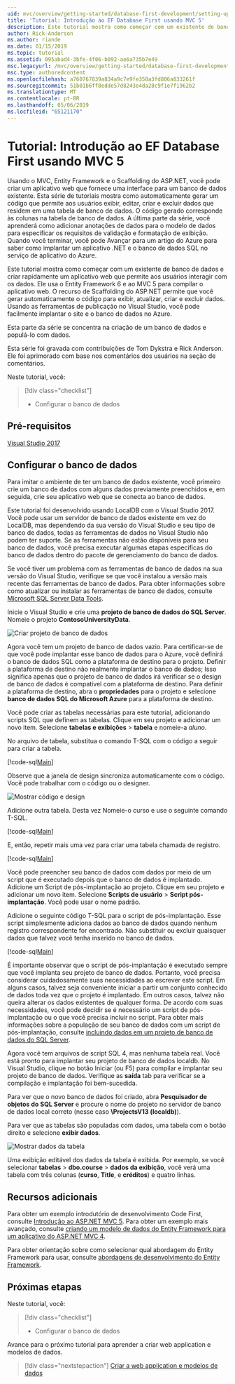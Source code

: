 ```yaml
---
uid: mvc/overview/getting-started/database-first-development/setting-up-database
title: 'Tutorial: Introdução ao EF Database First usando MVC 5'
description: Este tutorial mostra como começar com um existente de banco de dados e criar rapidamente um aplicativo web que permite aos usuários interagir com os dados.
author: Rick-Anderson
ms.author: riande
ms.date: 01/15/2019
ms.topic: tutorial
ms.assetid: 095abad4-3bfe-4f06-b092-ae6a735b7e49
msc.legacyurl: /mvc/overview/getting-started/database-first-development/setting-up-database
msc.type: authoredcontent
ms.openlocfilehash: a760767839a834a9c7e9fe358a3fd806a833261f
ms.sourcegitcommit: 51b01b6ff8edde57d8243e4da28c9f1e7f1962b2
ms.translationtype: MT
ms.contentlocale: pt-BR
ms.lasthandoff: 05/06/2019
ms.locfileid: "65121170"
---
```

# <a name="tutorial-get-started-with-ef-database-first-using-mvc-5"></a>Tutorial: Introdução ao EF Database First usando MVC 5

Usando o MVC, Entity Framework e o Scaffolding do ASP.NET, você pode criar um aplicativo web que fornece uma interface para um banco de dados existente. Esta série de tutoriais mostra como automaticamente gerar um código que permite aos usuários exibir, editar, criar e excluir dados que residem em uma tabela de banco de dados. O código gerado corresponde às colunas na tabela de banco de dados. A última parte da série, você aprenderá como adicionar anotações de dados para o modelo de dados para especificar os requisitos de validação e formatação de exibição. Quando você terminar, você pode Avançar para um artigo do Azure para saber como implantar um aplicativo .NET e o banco de dados SQL no serviço de aplicativo do Azure.

Este tutorial mostra como começar com um existente de banco de dados e criar rapidamente um aplicativo web que permite aos usuários interagir com os dados. Ele usa o Entity Framework 6 e ao MVC 5 para compilar o aplicativo web. O recurso de Scaffolding do ASP.NET permite que você gerar automaticamente o código para exibir, atualizar, criar e excluir dados. Usando as ferramentas de publicação no Visual Studio, você pode facilmente implantar o site e o banco de dados no Azure.

Esta parte da série se concentra na criação de um banco de dados e populá-lo com dados.

Esta série foi gravada com contribuições de Tom Dykstra e Rick Anderson. Ele foi aprimorado com base nos comentários dos usuários na seção de comentários.

Neste tutorial, você:

> [!div class="checklist"]
> * Configurar o banco de dados

## <a name="prerequisites"></a>Pré-requisitos

[Visual Studio 2017](https://visualstudio.microsoft.com/downloads/)

## <a name="set-up-the-database"></a>Configurar o banco de dados

Para imitar o ambiente de ter um banco de dados existente, você primeiro crie um banco de dados com alguns dados previamente preenchidos e, em seguida, crie seu aplicativo web que se conecta ao banco de dados.

Este tutorial foi desenvolvido usando LocalDB com o Visual Studio 2017. Você pode usar um servidor de banco de dados existente em vez do LocalDB, mas dependendo da sua versão do Visual Studio e seu tipo de banco de dados, todas as ferramentas de dados no Visual Studio não podem ter suporte. Se as ferramentas não estão disponíveis para seu banco de dados, você precisa executar algumas etapas específicas do banco de dados dentro do pacote de gerenciamento do banco de dados.

Se você tiver um problema com as ferramentas de banco de dados na sua versão do Visual Studio, verifique se que você instalou a versão mais recente das ferramentas de banco de dados. Para obter informações sobre como atualizar ou instalar as ferramentas de banco de dados, consulte [Microsoft SQL Server Data Tools](https://msdn.microsoft.com/data/hh297027).

Inicie o Visual Studio e crie uma **projeto de banco de dados do SQL Server**. Nomeie o projeto **ContosoUniversityData**.

![Criar projeto de banco de dados](setting-up-database/_static/image1.png)

Agora você tem um projeto de banco de dados vazio. Para certificar-se de que você pode implantar esse banco de dados para o Azure, você definirá o banco de dados SQL como a plataforma de destino para o projeto. Definir a plataforma de destino não realmente implantar o banco de dados; Isso significa apenas que o projeto de banco de dados irá verificar se o design de banco de dados é compatível com a plataforma de destino. Para definir a plataforma de destino, abra o **propriedades** para o projeto e selecione **banco de dados SQL do Microsoft Azure** para a plataforma de destino.

Você pode criar as tabelas necessárias para este tutorial, adicionando scripts SQL que definem as tabelas. Clique em seu projeto e adicionar um novo item. Selecione **tabelas e exibições** > **tabela** e nomeie-a *aluno*.

No arquivo de tabela, substitua o comando T-SQL com o código a seguir para criar a tabela.

[!code-sql[Main](setting-up-database/samples/sample1.sql)]

Observe que a janela de design sincroniza automaticamente com o código. Você pode trabalhar com o código ou o designer.

![Mostrar código e design](setting-up-database/_static/image5.png)

Adicione outra tabela. Desta vez Nomeie-o curso e use o seguinte comando T-SQL.

[!code-sql[Main](setting-up-database/samples/sample2.sql)]

E, então, repetir mais uma vez para criar uma tabela chamada de registro.

[!code-sql[Main](setting-up-database/samples/sample3.sql)]

Você pode preencher seu banco de dados com dados por meio de um script que é executado depois que o banco de dados é implantado. Adicione um Script de pós-implantação ao projeto. Clique em seu projeto e adicionar um novo item. Selecione **Scripts de usuário** > **Script pós-implantação**. Você pode usar o nome padrão.

Adicione o seguinte código T-SQL para o script de pós-implantação. Esse script simplesmente adiciona dados ao banco de dados quando nenhum registro correspondente for encontrado. Não substituir ou excluir quaisquer dados que talvez você tenha inserido no banco de dados.

[!code-sql[Main](setting-up-database/samples/sample4.sql)]

É importante observar que o script de pós-implantação é executado sempre que você implanta seu projeto de banco de dados. Portanto, você precisa considerar cuidadosamente suas necessidades ao escrever este script. Em alguns casos, talvez seja conveniente iniciar a partir um conjunto conhecido de dados toda vez que o projeto é implantado. Em outros casos, talvez não queira alterar os dados existentes de qualquer forma. De acordo com suas necessidades, você pode decidir se é necessário um script de pós-implantação ou o que você precisa incluir no script. Para obter mais informações sobre a população de seu banco de dados com um script de pós-implantação, consulte [incluindo dados em um projeto de banco de dados do SQL Server](https://blogs.msdn.com/b/ssdt/archive/2012/02/02/including-data-in-an-sql-server-database-project.aspx).

Agora você tem arquivos de script SQL 4, mas nenhuma tabela real. Você está pronto para implantar seu projeto de banco de dados localdb. No Visual Studio, clique no botão Iniciar (ou F5) para compilar e implantar seu projeto de banco de dados. Verifique as **saída** tab para verificar se a compilação e implantação foi bem-sucedida.

Para ver que o novo banco de dados foi criado, abra **Pesquisador de objetos do SQL Server** e procure o nome do projeto no servidor de banco de dados local correto (nesse caso **\ProjectsV13 (localdb)**).

Para ver que as tabelas são populadas com dados, uma tabela com o botão direito e selecione **exibir dados**.

![Mostrar dados da tabela](setting-up-database/_static/image9.png)

Uma exibição editável dos dados da tabela é exibida. Por exemplo, se você selecionar **tabelas** > **dbo.course** > **dados da exibição**, você verá uma tabela com três colunas (**curso**, **Title**, e **créditos**) e quatro linhas.

## <a name="additional-resources"></a>Recursos adicionais

Para obter um exemplo introdutório de desenvolvimento Code First, consulte [Introdução ao ASP.NET MVC 5](../introduction/getting-started.md). Para obter um exemplo mais avançado, consulte [criando um modelo de dados do Entity Framework para um aplicativo do ASP.NET MVC 4](../getting-started-with-ef-using-mvc/creating-an-entity-framework-data-model-for-an-asp-net-mvc-application.md).

Para obter orientação sobre como selecionar qual abordagem do Entity Framework para usar, consulte [abordagens de desenvolvimento do Entity Framework](https://msdn.microsoft.com/library/ms178359.aspx#dbfmfcf).

## <a name="next-steps"></a>Próximas etapas

Neste tutorial, você:

> [!div class="checklist"]
> * Configurar o banco de dados

Avance para o próximo tutorial para aprender a criar web application e modelos de dados.
> [!div class="nextstepaction"]
> [Criar a web application e modelos de dados](creating-the-web-application.md)
